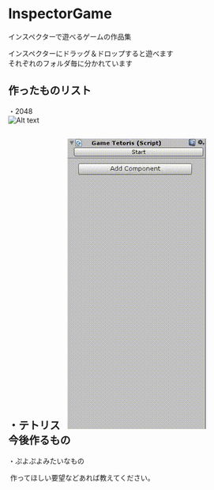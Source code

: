 # InspectorGame
インスペクターで遊べるゲームの作品集  

  インスペクターにドラッグ＆ドロップすると遊べます  
  それぞれのフォルダ毎に分かれています  
  
作ったものリスト
-------------------------------  
・2048  
![Alt text](/InspectorGame/ExampleImage/Example_2048.gif)  
  
・テトリス  
![Alt text](/InspectorGame/ExampleImage/Example_Tetoris.gif)  
今後作るもの  
------------------------------- 
・ぷよぷよみたいなもの   


  
  
  作ってほしい要望などあれば教えてください。
